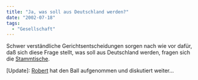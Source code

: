 ```yaml
---
title: "Ja, was soll aus Deutschland werden?"
date: "2002-07-18"
tags:
  - "Gesellschaft"
---
```


Schwer verständliche Gerichtsentscheidungen sorgen nach wie vor dafür, daß sich diese Frage stellt, was soll aus Deutschland werden, fragen sich die [Stammtische](http://cleolog.de/entry.php?id=00036).

\[Update\]: [Robert](http://roblog.de/eintrag00069.php) hat den Ball aufgenommen und diskutiert weiter…
